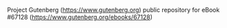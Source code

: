 Project Gutenberg (https://www.gutenberg.org) public repository for
eBook #67128 (https://www.gutenberg.org/ebooks/67128)

